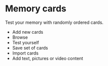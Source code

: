 # Memory cards
Test your memory with randomly ordered cards. 
- Add new cards
- Browse 
- Test yourself
- Save set of cards
- Import cards
- Add text, pictures or video content